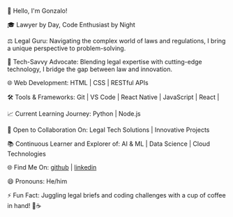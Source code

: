 👋 Hello, I'm Gonzalo!

🎓 Lawyer by Day, Code Enthusiast by Night

⚖️ Legal Guru:
Navigating the complex world of laws and regulations, I bring a unique perspective to problem-solving.

💼 Tech-Savvy Advocate:
Blending legal expertise with cutting-edge technology, I bridge the gap between law and innovation.

🌐 Web Development:
HTML | CSS | RESTful APIs

🛠️ Tools & Frameworks:
Git | VS Code | React Native | JavaScript | React |

📈 Current Learning Journey:
Python | Node.js 

💼 Open to Collaboration On:
Legal Tech Solutions | Innovative Projects

📚 Continuous Learner and Explorer of:
AI & ML | Data Science | Cloud Technologies

🌐 Find Me On:
[github](https://github.com/GMRuizMarquez) | [linkedin](https://www.linkedin.com/in/gonzaloruizmarquez/)

😄 Pronouns:
He/him

⚡ Fun Fact:
Juggling legal briefs and coding challenges with a cup of coffee in hand! 🚀☕

<!---
GMRuizMarquez/GMRuizMarquez is a ✨ special ✨ repository because its `README.md` (this file) appears on your GitHub profile.
You can click the Preview link to take a look at your changes.
--->
